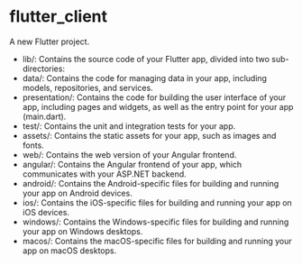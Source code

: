 # flutter_client

A new Flutter project.

- lib/: Contains the source code of your Flutter app, divided into two sub-directories:
- data/: Contains the code for managing data in your app, including models, repositories, and services.
- presentation/: Contains the code for building the user interface of your app, including pages and widgets, as well as the entry point for your app (main.dart).
- test/: Contains the unit and integration tests for your app.
- assets/: Contains the static assets for your app, such as images and fonts.
- web/: Contains the web version of your Angular frontend.
- angular/: Contains the Angular frontend of your app, which communicates with your ASP.NET backend.
- android/: Contains the Android-specific files for building and running your app on Android devices.
- ios/: Contains the iOS-specific files for building and running your app on iOS devices.
- windows/: Contains the Windows-specific files for building and running your app on Windows desktops.
- macos/: Contains the macOS-specific files for building and running your app on macOS desktops.
